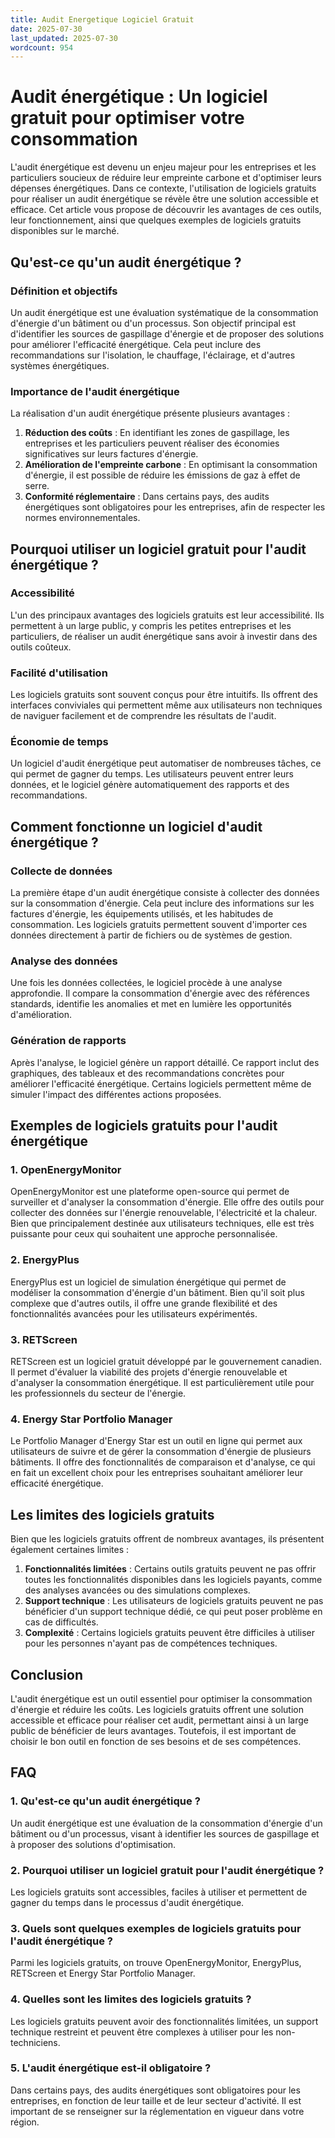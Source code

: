 ```yaml
---
title: Audit Energetique Logiciel Gratuit
date: 2025-07-30
last_updated: 2025-07-30
wordcount: 954
---
```


# Audit énergétique : Un logiciel gratuit pour optimiser votre consommation

L'audit énergétique est devenu un enjeu majeur pour les entreprises et les particuliers soucieux de réduire leur empreinte carbone et d'optimiser leurs dépenses énergétiques. Dans ce contexte, l'utilisation de logiciels gratuits pour réaliser un audit énergétique se révèle être une solution accessible et efficace. Cet article vous propose de découvrir les avantages de ces outils, leur fonctionnement, ainsi que quelques exemples de logiciels gratuits disponibles sur le marché.

## Qu'est-ce qu'un audit énergétique ?

### Définition et objectifs

Un audit énergétique est une évaluation systématique de la consommation d'énergie d'un bâtiment ou d'un processus. Son objectif principal est d'identifier les sources de gaspillage d'énergie et de proposer des solutions pour améliorer l'efficacité énergétique. Cela peut inclure des recommandations sur l'isolation, le chauffage, l'éclairage, et d'autres systèmes énergétiques.

### Importance de l'audit énergétique

La réalisation d'un audit énergétique présente plusieurs avantages :

1. **Réduction des coûts** : En identifiant les zones de gaspillage, les entreprises et les particuliers peuvent réaliser des économies significatives sur leurs factures d'énergie.
2. **Amélioration de l'empreinte carbone** : En optimisant la consommation d'énergie, il est possible de réduire les émissions de gaz à effet de serre.
3. **Conformité réglementaire** : Dans certains pays, des audits énergétiques sont obligatoires pour les entreprises, afin de respecter les normes environnementales.

## Pourquoi utiliser un logiciel gratuit pour l'audit énergétique ?

### Accessibilité

L'un des principaux avantages des logiciels gratuits est leur accessibilité. Ils permettent à un large public, y compris les petites entreprises et les particuliers, de réaliser un audit énergétique sans avoir à investir dans des outils coûteux.

### Facilité d'utilisation

Les logiciels gratuits sont souvent conçus pour être intuitifs. Ils offrent des interfaces conviviales qui permettent même aux utilisateurs non techniques de naviguer facilement et de comprendre les résultats de l'audit.

### Économie de temps

Un logiciel d'audit énergétique peut automatiser de nombreuses tâches, ce qui permet de gagner du temps. Les utilisateurs peuvent entrer leurs données, et le logiciel génère automatiquement des rapports et des recommandations.

## Comment fonctionne un logiciel d'audit énergétique ?

### Collecte de données

La première étape d'un audit énergétique consiste à collecter des données sur la consommation d'énergie. Cela peut inclure des informations sur les factures d'énergie, les équipements utilisés, et les habitudes de consommation. Les logiciels gratuits permettent souvent d'importer ces données directement à partir de fichiers ou de systèmes de gestion.

### Analyse des données

Une fois les données collectées, le logiciel procède à une analyse approfondie. Il compare la consommation d'énergie avec des références standards, identifie les anomalies et met en lumière les opportunités d'amélioration.

### Génération de rapports

Après l'analyse, le logiciel génère un rapport détaillé. Ce rapport inclut des graphiques, des tableaux et des recommandations concrètes pour améliorer l'efficacité énergétique. Certains logiciels permettent même de simuler l'impact des différentes actions proposées.

## Exemples de logiciels gratuits pour l'audit énergétique

### 1. OpenEnergyMonitor

OpenEnergyMonitor est une plateforme open-source qui permet de surveiller et d'analyser la consommation d'énergie. Elle offre des outils pour collecter des données sur l'énergie renouvelable, l'électricité et la chaleur. Bien que principalement destinée aux utilisateurs techniques, elle est très puissante pour ceux qui souhaitent une approche personnalisée.

### 2. EnergyPlus

EnergyPlus est un logiciel de simulation énergétique qui permet de modéliser la consommation d'énergie d'un bâtiment. Bien qu'il soit plus complexe que d'autres outils, il offre une grande flexibilité et des fonctionnalités avancées pour les utilisateurs expérimentés.

### 3. RETScreen

RETScreen est un logiciel gratuit développé par le gouvernement canadien. Il permet d'évaluer la viabilité des projets d'énergie renouvelable et d'analyser la consommation énergétique. Il est particulièrement utile pour les professionnels du secteur de l'énergie.

### 4. Energy Star Portfolio Manager

Le Portfolio Manager d'Energy Star est un outil en ligne qui permet aux utilisateurs de suivre et de gérer la consommation d'énergie de plusieurs bâtiments. Il offre des fonctionnalités de comparaison et d'analyse, ce qui en fait un excellent choix pour les entreprises souhaitant améliorer leur efficacité énergétique.

## Les limites des logiciels gratuits

Bien que les logiciels gratuits offrent de nombreux avantages, ils présentent également certaines limites :

1. **Fonctionnalités limitées** : Certains outils gratuits peuvent ne pas offrir toutes les fonctionnalités disponibles dans les logiciels payants, comme des analyses avancées ou des simulations complexes.
2. **Support technique** : Les utilisateurs de logiciels gratuits peuvent ne pas bénéficier d'un support technique dédié, ce qui peut poser problème en cas de difficultés.
3. **Complexité** : Certains logiciels gratuits peuvent être difficiles à utiliser pour les personnes n'ayant pas de compétences techniques.

## Conclusion

L'audit énergétique est un outil essentiel pour optimiser la consommation d'énergie et réduire les coûts. Les logiciels gratuits offrent une solution accessible et efficace pour réaliser cet audit, permettant ainsi à un large public de bénéficier de leurs avantages. Toutefois, il est important de choisir le bon outil en fonction de ses besoins et de ses compétences.

## FAQ

### 1. Qu'est-ce qu'un audit énergétique ?

Un audit énergétique est une évaluation de la consommation d'énergie d'un bâtiment ou d'un processus, visant à identifier les sources de gaspillage et à proposer des solutions d'optimisation.

### 2. Pourquoi utiliser un logiciel gratuit pour l'audit énergétique ?

Les logiciels gratuits sont accessibles, faciles à utiliser et permettent de gagner du temps dans le processus d'audit énergétique.

### 3. Quels sont quelques exemples de logiciels gratuits pour l'audit énergétique ?

Parmi les logiciels gratuits, on trouve OpenEnergyMonitor, EnergyPlus, RETScreen et Energy Star Portfolio Manager.

### 4. Quelles sont les limites des logiciels gratuits ?

Les logiciels gratuits peuvent avoir des fonctionnalités limitées, un support technique restreint et peuvent être complexes à utiliser pour les non-techniciens.

### 5. L'audit énergétique est-il obligatoire ?

Dans certains pays, des audits énergétiques sont obligatoires pour les entreprises, en fonction de leur taille et de leur secteur d'activité. Il est important de se renseigner sur la réglementation en vigueur dans votre région.